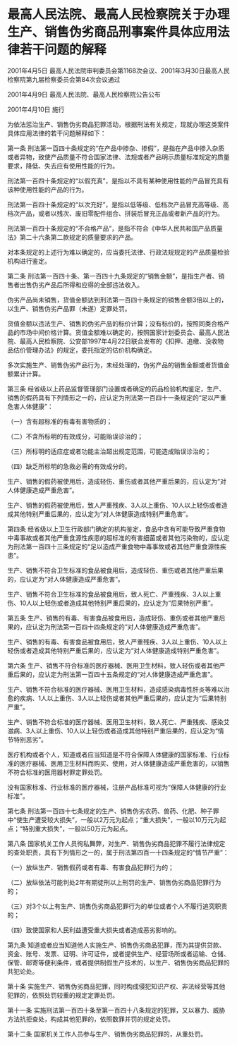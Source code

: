 # 最高人民法院、最高人民检察院关于办理生产、销售伪劣商品刑事案件具体应用法律若干问题的解释

2001年4月5日 最高人民法院审判委员会第1168次会议、2001年3月30日最高人民检察院第九届检察委员会第84次会议通过

2001年4月9日 最高人民法院、最高人民检察院公告公布

2001年4月10日 施行

为依法惩治生产、销售伪劣商品犯罪活动，根据刑法有关规定，现就办理这类案件具体应用法律的若干问题解释如下：

第一条 刑法第一百四十条规定的“在产品中掺杂、掺假”，是指在产品中掺入杂质或者异物，致使产品质量不符合国家法律、法规或者产品明示质量标准规定的质量要求，降低、失去应有使用性能的行为。

刑法第一百四十条规定的“以假充真”，是指以不具有某种使用性能的产品冒充具有该种使用性能的产品的行为。

刑法第一百四十条规定的“以次充好”，是指以低等级、低档次产品冒充高等级、高档次产品，或者以残次、废旧零配件组合、拼装后冒充正品或者新产品的行为。

刑法第一百四十条规定的“不合格产品”，是指不符合《中华人民共和国产品质量法》第二十六条第二款规定的质量要求的产品。

对本条规定的上述行为难以确定的，应当委托法律、行政法规规定的产品质量检验机构进行鉴定。

第二条 刑法第一百四十条、第一百四十九条规定的“销售金额”，是指生产者、销售者出售伪劣产品后所得和应得的全部违法收入。

伪劣产品尚未销售，货值金额达到刑法第一百四十条规定的销售金额3倍以上的，以生产、销售伪劣产品罪（未遂）定罪处罚。

货值金额以违法生产、销售的伪劣产品的标价计算；没有标价的，按照同类合格产品的市场中间价格计算。货值金额难以确定的，按照国家计划委员会、最高人民法院、最高人民检察院、公安部1997年4月22日联合发布的《扣押、追缴、没收物品估价管理办法》的规定，委托指定的估价机构确定。

多次实施生产、销售伪劣产品行为，未经处理的，伪劣产品的销售金额或者货值金额累计计算。

第三条 经省级以上药品监督管理部门设置或者确定的药品检验机构鉴定，生产、销售的假药具有下列情形之一的，应认定为刑法第一百四十一条规定的“足以严重危害人体健康”：

（一）含有超标准的有毒有害物质的；

（二）不含所标明的有效成分，可能贻误诊治的；

（三）所标明的适应症或者功能主治超出规定范围，可能造成贻误诊治的；

（四）缺乏所标明的急救必需的有效成分的。

生产、销售的假药被使用后，造成轻伤、重伤或者其他严重后果的，应认定为“对人体健康造成严重危害”。

生产、销售的假药被使用后，致人严重残疾、3人以上重伤、10人以上轻伤或者造成其他特别严重后果的，应认定为“对人体健康造成特别严重危害”。

第四条 经省级以上卫生行政部门确定的机构鉴定，食品中含有可能导致严重食物中毒事故或者其他严重食源性疾患的超标准的有害细菌或者其他污染物的，应认定为刑法第一百四十三条规定的“足以造成严重食物中毒事故或者其他严重食源性疾患”。

生产、销售不符合卫生标准的食品被食用后，造成轻伤、重伤或者其他严重后果的，应认定为“对人体健康造成严重危害”。

生产、销售不符合卫生标准的食品被食用后，致人死亡、严重残疾、3人以上重伤、10人以上轻伤或者造成其他特别严重后果的，应认定为“后果特别严重”。

第五条 生产、销售的有毒、有害食品被食用后，造成轻伤、重伤或者其他严重后果的，应认定为刑法第一百四十四条规定的“对人体健康造成严重危害”。

生产、销售的有毒、有害食品被食用后，致人严重残疾、3人以上重伤、10人以上轻伤或者造成其他特别严重后果的，应认定为“对人体健康造成特别严重危害”。

第六条 生产、销售不符合标准的医疗器械、医用卫生材料，致人轻伤或者其他严重后果的，应认定为刑法第一百四十五条规定的“对人体健康造成严重危害”。

生产、销售不符合标准的医疗器械、医用卫生材料，造成感染病毒性肝炎等难以治愈的疾病、1人以上重伤、3人以上轻伤或者其他严重后果的，应认定为“后果特别严重”。

生产、销售不符合标准的医疗器械、医用卫生材料，致人死亡、严重残疾、感染艾滋病、3人以上重伤、10人以上轻伤或者造成其他特别严重后果的，应认定为“情节特别恶劣”。

医疗机构或者个人，知道或者应当知道是不符合保障人体健康的国家标准、行业标准的医疗器械、医用卫生材料而购买、使用，对人体健康造成严重危害的，以销售不符合标准的医用器材罪定罪处罚。

没有国家标准、行业标准的医疗器械，注册产品标准可视为“保障人体健康的行业标准”。

第七条 刑法第一百四十七条规定的生产、销售伪劣农药、兽药、化肥、种子罪中“使生产遭受较大损失”，一般以2万元为起点；“重大损失”，一般以10万元为起点；“特别重大损失”，一般以50万元为起点。

第八条 国家机关工作人员徇私舞弊，对生产、销售伪劣商品犯罪不履行法律规定的查处职责，具有下列情形之一的，属于刑法第四百一十四条规定的“情节严重”：

（一）放纵生产、销售假药或者有毒、有害食品犯罪行为的；

（二）放纵依法可能判处2年有期徒刑以上刑罚的生产、销售伪劣商品犯罪行为的；

（三）对3个以上有生产、销售伪劣商品犯罪行为的单位或者个人不履行追究职责的；

（四）致使国家和人民利益遭受重大损失或者造成恶劣影响的。

第九条 知道或者应当知道他人实施生产、销售伪劣商品犯罪，而为其提供贷款、资金、账号、发票、证明、许可证件，或者提供生产、经营场所或者运输、仓储、保管、邮寄等便利条件，或者提供制假生产技术的，以生产、销售伪劣商品犯罪的共犯论处。

第十条 实施生产、销售伪劣商品犯罪，同时构成侵犯知识产权、非法经营等其他犯罪的，依照处罚较重的规定定罪处罚。

第十一条 实施刑法第一百四十条至第一百四十八条规定的犯罪，又以暴力、威胁方法抗拒查处，构成其他犯罪的，依照数罪并罚的规定处罚。

第十二条 国家机关工作人员参与生产、销售伪劣商品犯罪的，从重处罚。
